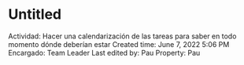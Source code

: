 # Untitled

Actividad: Hacer una calendarización de las tareas para saber en todo momento dónde deberían estar
Created time: June 7, 2022 5:06 PM
Encargado: Team Leader
Last edited by: Pau
Property: Pau
